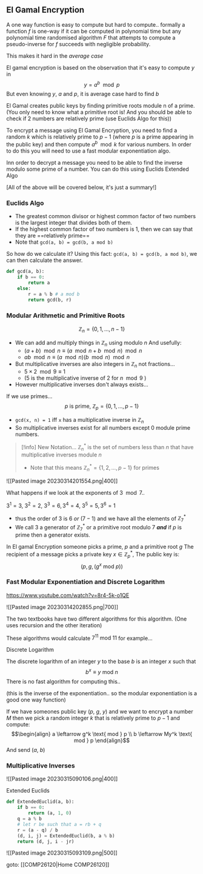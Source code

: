 ## El Gamal Encryption

A one way function is easy to compute but hard to compute.. formally a function $f$ is one-way if it can be computed in polynomial time but any polynomial time randomised algorithm $F$ that attempts to compute a pseudo-inverse for $f$ succeeds with negligible probability.

This makes it hard in the *average case*

El gamal encryption is based on the observation that it's easy to compute $y$ in $$y=a^b\mod p$$But even knowing $y,\ a$ and $p$, it is average case hard to find $b$

El Gamal creates public keys by finding primitive roots module n of a prime. (You only need to know what a primitive root is! And you should be able to check if 2 numbers are relatively prime (use Euclids Algo for this)) 

To encrypt a message using El Gamal Encryption, you need to find a random $k$ which is relatively prime to $p - 1$ (where $p$ is a prime appearing in the public key) and then compute $a^b \mod k$ for various numbers. In order to do this you will need to use a fast modular exponentiation algo.

Inn order to decrypt a message you need to be able to find the inverse modulo some prime of a number.  You can do this using Euclids Extended Algo

[All of the above will be covered below, it's just a summary!]

### Euclids Algo

- The greatest common divisor or highest common factor of two numbers is the largest integer that divides both of them.
- If the highest common factor of two numbers is 1, then we can say that they are ==relatively prime==
- Note that `gcd(a, b) = gcd(b, a mod b)`

So how do we calculate it? Using this fact: `gcd(a, b) = gcd(b, a mod b)`, we can then calculate the answer.

```python
def gcd(a, b):
	if b == 0:
		return a
	else:
		r = a % b # a mod b
		return gcd(b, r)
```


### Modular Arithmetic and Primitive Roots
$$\mathbb{Z}_n = \{0,1,...,n-1\}$$
- We can add and multiply things in $\mathbb{Z}_n$ using modulo $n$ And usefully:
	- $(a+b) \mod n \equiv (a \mod n + b \mod n) \mod n$ 
	- $ab \mod n \equiv (a \mod n)(b \mod n) \mod n$
- But multiplicative inverses are also integers in $\mathbb{Z}_n$ not fractions...
	- $5 \times 2 \mod 9 \equiv 1$
	- (5 is the multiplicative inverse of 2 for $n \mod 9$ )
- However multiplicative inverses don't always exists...

If we use primes... $$p \text{ is prime, } \mathbb{Z}_p = \{0,1,..., p-1\}$$
- `gcd(x, n) = 1` iff `x` has a multiplicative inverse in $\mathbb{Z}_n$ 
- So multiplicative inverses exist for all numbers except 0 module prime numbers.

> [!info] New Notation...
> $\mathbb{Z}_n ^*$ is the set of numbers less than $n$ that have multiplicative inverses module $n$
> - Note that this means $\mathbb{Z}_n ^* = \{1,2,...,p-1\}$ for primes

![[Pasted image 20230314201554.png|400]]

What happens if we look at the exponents of $3 \mod 7$..

$3^1 = 3,\ 3^2 = 2,\ 3^3 = 6, 3^4 = 4,\ 3^5 = 5, 3^6 = 1$ 

- thus the order of 3 is $6$ *or* ($7 - 1$) and we have all the elements of $\mathbb{Z}_7 ^*$
- We call 3 a generator of $\mathbb{Z}_7 ^*$ or a primitive root modulo $7$ ***and*** if $p$ is prime then a generator exists.

In El gamal Encryption someone picks a prime, $p$ and a primitive root $g$
The recipient of a message picks a private key $x \in \mathbb{Z}_p ^*$, The public key is: $$(p, g, (g^x \text{ mod } p))$$
### Fast Modular Exponentiation and Discrete Logarithm
https://www.youtube.com/watch?v=8r4-5k-o1QE

![[Pasted image 20230314202855.png|700]]

The two textbooks have two different algorithms for this algorithm. (One uses recursion and the other iteration)

These algorithms would calculate $7^{11} \text{ mod } 11$ for example...

Discrete Logarithm

The discrete logarithm of an integer $y$ to the base $b$ is an integer $x$ such that $$b^x\equiv y \text{ mod } n$$There is no fast algorithm for computing this..

(this is the inverse of the exponentiation.. so the modular exponentiation is a good one way function)

If we have someones public key $(p,\ g,\ y)$ and we want to encrypt a number $M$ then we pick a random integer $k$ that is relatively prime to $p -1$ and compute: $$\begin{align} a \leftarrow g^k \text{ mod } p \\ b \leftarrow My^k \text{ mod } p \end{align}$$ And send $(a,\ b)$

### Multiplicative Inverses

![[Pasted image 20230315090106.png|400]]

Extended Euclids
```python
def ExtendedEuclid(a, b):
	if b == 0:
		return (a, 1, 0)
	q = a % b
	# let r be such that a = rb + q
	r = (a - q) / b
	(d, i, j) = ExtendedEuclid(b, a % b)
	return (d, j, i - jr)
```

![[Pasted image 20230315093109.png|500]]


goto: [[COMP26120|Home COMP26120]]



